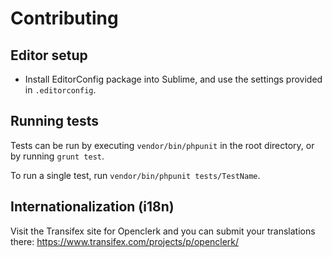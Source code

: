 Contributing
============

## Editor setup

* Install EditorConfig package into Sublime, and use the settings provided in `.editorconfig`.

## Running tests

Tests can be run by executing `vendor/bin/phpunit` in the root directory, or by running `grunt test`.

To run a single test, run `vendor/bin/phpunit tests/TestName`.

## Internationalization (i18n)

Visit the Transifex site for Openclerk and you can submit your translations there: https://www.transifex.com/projects/p/openclerk/
